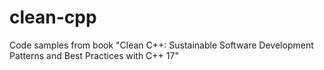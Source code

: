 # clean-cpp
Code samples from book "Clean C++: Sustainable Software Development Patterns and Best Practices with C++ 17"
